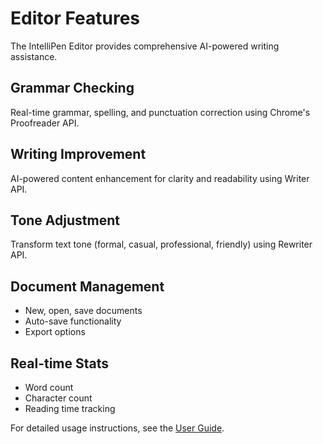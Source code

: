 # Editor Features

The IntelliPen Editor provides comprehensive AI-powered writing assistance.

## Grammar Checking

Real-time grammar, spelling, and punctuation correction using Chrome's Proofreader API.

## Writing Improvement

AI-powered content enhancement for clarity and readability using Writer API.

## Tone Adjustment

Transform text tone (formal, casual, professional, friendly) using Rewriter API.

## Document Management

- New, open, save documents
- Auto-save functionality
- Export options

## Real-time Stats

- Word count
- Character count
- Reading time tracking

For detailed usage instructions, see the [User Guide](../user-guide.md#intellipen-editor).
